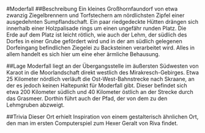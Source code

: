 #Moderfall
##Beschreibung
Ein kleines Großhornfaundorf von etwa zwanzig Ziegelbrennern und Torfstechern am nördlichsten Zipfel einer ausgedehnten Sumpflandschaft. 
Ein paar riedgedeckte Hütten drängen sich innerhalb einer Holzpalisade rings um einen ungefähr runden Platz. 
Die Erde auf dem Platz ist leicht rötlich, wie auch der Lehm, der südlich des Dorfes in einer Grube gefördert wird und in der am südlich gelegenen Dorfeingang befindlichen Ziegelei zu Backsteinen verarbeitet wird. 
Alles in allem handelt es sich hier um eine eher ärmliche Behausung.

##Lage
Moderfall liegt an der Übergangsstelle im äußersten Südwesten von Karaot in die Moorlandschaft direkt westlich des Mirakresch-Gebirges. 
Etwa 25 Kilometer nördlich verläuft die Ost-West-Bahnstrecke nach Skraane, an der es jedoch keinen Haltepunkt für Moderfall gibt. 
Dieser befindet sich etwa 200 Kilometer südlich und 40 Kilometer östlich an der Strecke durch das Grasmeer. 
Dorthin führt auch der Pfad, der von dem zu den Lehmgruben abzweigt.

##Trivia 
Dieser Ort erhielt Inspiration von einem gestalterisch ähnlichen Ort, den man im ersten Computerspiel zum Hexer Geralt von Riva findet.